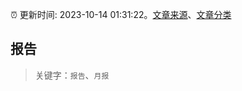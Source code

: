 :alarm_clock: 更新时间: 2023-10-14 01:31:22。[文章来源](/README.md)、[文章分类](/TAGS.md)

## 报告


> 关键字：`报告`、`月报`




